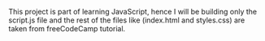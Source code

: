 This project is part of learning JavaScript, hence I will be building only the script.js file 
and the rest of the files like (index.html and styles.css) are taken from freeCodeCamp tutorial.
